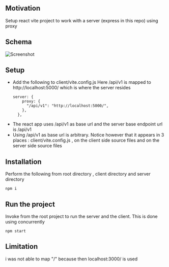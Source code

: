 <h2>Motivation</h2>
Setup react vite project to work with a server (express in this repo) using proxy

<h2>Schema</h2>

![Screenshot](./figs/schema.png)

<h2>Setup</h2>
<ul>
<li>
Add the following to client/vite.config.js
Here /api/v1 is mapped to http://localhost:5000/ which is where the server resides

```
server: {
    proxy: {
      "/api/v1": "http://localhost:5000/",
    },
  },

```

</li>
<li>The react app uses /api/v1 as base url and the server base endpoint url is /api/v1</li>
<li>Using /api/v1 as base url is arbitrary. Notice however that it appears in 3 places : client/vite.config.js , on the client side source files and on the server side source files</li>
</ul>

<h2>Installation</h2>
Perform the following from root directory , client directory and server directory

```
npm i

```

<h2>Run the project</h2>
Invoke from the root project to run the server and the client. This is done using concurrently

```
npm start
```

<h2>Limitation</h2>
i was not able to map "/" because then localhost:3000/ is used
